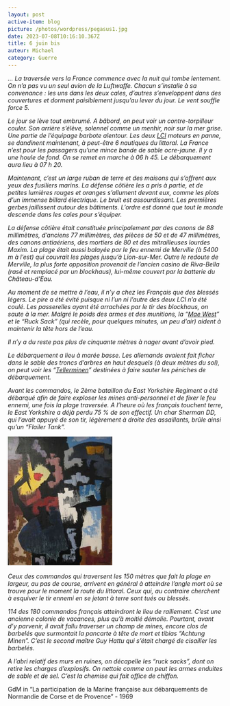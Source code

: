 ```yaml
---
layout: post
active-item: blog
picture: /photos/wordpress/pegasus1.jpg
date: 2023-07-08T10:16:10.367Z
title: 6 juin bis
auteur: Michael
category: Guerre
---
```

<!--StartFragment-->

*… La traversée vers la France commence avec la nuit qui tombe lentement. On n’a pas vu un seul avion de la Luftwaffe. Chacun s’installe à sa convenance : les uns dans les deux cales, d’autres s’enveloppent dans des couvertures et dorment paisiblement jusqu’au lever du jour. Le vent souffle force 5.*

*Le jour se lève tout embrumé. A bâbord, on peut voir un contre-torpilleur couler. Son arrière s’élève, solennel comme un menhir, noir sur la mer grise. Une partie de l’équipage barbote alentour. Les deux [LCI](http://en.wikipedia.org/wiki/Landing_Craft_Infantry) moteurs en panne, se dandinent maintenant, à peut-être 6 nautiques du littoral. La France n’est pour les passagers qu’une mince bande de sable ocre-jaune. Il y a une houle de fond. On se remet en marche à 06 h 45. Le débarquement aura lieu à 07 h 20.*

<!--more-->

*Maintenant, c’est un large ruban de terre et des maisons qui s’offrent aux yeux des fusiliers marins. La défense côtière les a pris à partie, et de petites lumières rouges et oranges s’allument devant eux, comme les plots d’un immense billard électrique. Le bruit est assourdissant. Les premières gerbes jaillissent autour des bâtiments. L’ordre est donné que tout le monde descende dans les cales pour s’équiper.*

*La défense côtière était constituée principalement par des canons de 88 millimètres, d’anciens 77 millimètres, des pièces de 50 et de 47 millimètres, des canons antiaériens, des mortiers de 80 et des mitrailleuses lourdes Maxim. La plage était aussi balayée par le feu ennemi de Merville (à 5400 m à l’est) qui couvrait les plages jusqu’à Lion-sur-Mer. Outre le redoute de Merville, la plus forte opposition provenait de l’ancien casino de Riva-Bella (rasé et remplacé par un blockhaus), lui-même couvert par la batterie du Château-d’Eau.*

*Au moment de se mettre à l’eau, il n’y a chez les Français que des blessés légers. Le pire a été évité puisque ni l’un ni l’autre des deux LCI n’a été coulé. Les passerelles ayant été arrachées par le tir des blockhaus, on saute à la mer. Malgré le poids des armes et des munitions, la “[Mae West](http://en.wikipedia.org/wiki/Personal_flotation_device)” et le “Ruck Sack” (qui recèle, pour quelques minutes, un peu d’air) aident à maintenir la tête hors de l’eau.*

*Il n’y a du reste pas plus de cinquante mètres à nager avant d’avoir pied.*

*Le débarquement a lieu à marée basse. Les allemands avaient fait ficher dans le sable des troncs d’arbres en haut desquels (à deux mètres du sol), on peut voir les “[Tellerminen](http://da.wikipedia.org/wiki/Tellerminen)” destinées à faire sauter les péniches de débarquement.*

*Avant les commandos, le 2ème bataillon du East Yorkshire Regiment a été débarqué afin de faire exploser les mines anti-personnel et de fixer le feu ennemi, une fois la plage traversée. A l’heure où les français touchent terre, le East Yorkshire a déjà perdu 75 % de son effectif. Un char Sherman DD, qui l’avait appuyé de son tir, légèrement à droite des assaillants, brûle ainsi qu’un “Flailer Tank”.*

<!--EndFragment-->

![](/photos/wordpress/DroitAuCoeur-244x300.jpg)

<!--StartFragment-->

*Ceux des commandos qui traversent les 150 mètres que fait la plage en largeur, au pas de course, arrivent en général à atteindre l’angle mort où se trouve pour le moment la route du littoral. Ceux qui, au contraire cherchent à esquiver le tir ennemi en se jetant à terre sont tués ou blessés.*

*114 des 180 commandos français atteindront le lieu de ralliement. C’est une ancienne colonie de vacances, plus qu’à moitié démolie. Pourtant, avant d’y parvenir, il avait fallu traverser un champ de mines, encore clos de barbelés que surmontait la pancarte à tête de mort et tibias “Achtung Minen”. C’est le second maître Guy Hattu qui s’était chargé de cisailler les barbelés.*

*A l’abri relatif des murs en ruines, on décapelle les “ruck sacks”, dont on retire les charges d’explosifs. On nettoie comme on peut les armes enduites de sable et de sel. C’est la chemise qui fait office de chiffon.*

GdM in “La participation de la Marine française aux débarquements de Normandie de Corse et de Provence” - 1969

<!--EndFragment-->